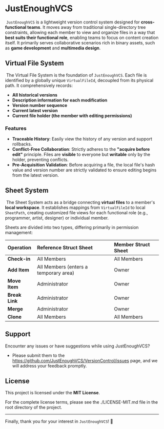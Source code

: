 # JustEnoughVCS

​	`JustEnoughVCS` is a lightweight version control system designed for **cross-functional teams**. It moves away from traditional single-directory tree constraints, allowing each member to view and organize files in a way that **best suits their functional role**, enabling teams to focus on content creation itself. It primarily serves collaborative scenarios rich in binary assets, such as **game development** and **multimedia design**.

## Virtual File System

​	The Virtual File System is the foundation of `JustEnoughVCS`. Each file is identified by a globally unique `VirtualFileId`, decoupled from its physical path. It comprehensively records:

-   **All historical versions**
-   **Description information for each modification**
-   **Version number sequence**
-   **Current latest version**
-   **Current file holder (the member with editing permissions)**

### Features

-   **Traceable History**: Easily view the history of any version and support rollbacks.
-   **Conflict-Free Collaboration**: Strictly adheres to the **"acquire before edit"** principle. Files are **visible** to everyone but **writable** only by the holder, preventing conflicts.
-   **Pre-Acquisition Validation**: Before acquiring a file, the local file's hash value and version number are strictly validated to ensure editing begins from the latest version.

## Sheet System

​	The Sheet System acts as a bridge connecting **virtual files** to a member's **local workspace**. It establishes mappings from `VirtualFileId` to local `SheetPath`, creating customized file views for each functional role (e.g., programmer, artist, designer) or individual member.

Sheets are divided into two types, differing primarily in permission management:

| Operation | Reference Struct Sheet | Member Struct Sheet |
| :--- | :--- | :--- |
| **Check-in** | All Members | All Members |
| **Add Item** | All Members (enters a temporary area) | Owner |
| **Move Item** | Administrator | Owner |
| **Break Link** | Administrator | Owner |
| **Merge** | Administrator | Owner |
| **Clone** | All Members | All Members |

## Support

Encounter any issues or have suggestions while using JustEnoughVCS?

-   Please submit them to the https://github.com/JustEnoughVCS/VersionControl/issues page, and we will address your feedback promptly.

## License

This project is licensed under the **MIT License**.

For the complete license terms, please see the ./LICENSE-MIT.md file in the root directory of the project.

---

Finally, thank you for your interest in `JustEnoughVCS`! 🎉
